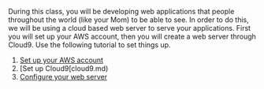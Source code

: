 During this class, you will be developing web applications that people throughout the world (like your Mom) to be able to see.  In order to do this, we will be using a cloud based web server to serve your applications.  First you will set up your AWS account, then you will create a web server through Cloud9.  Use the following tutorial to set things up.
1. [Set up your AWS account](aws.md)
2. [Set up Cloud9[cloud9.md)
3. [Configure your web server](caddy.md)

